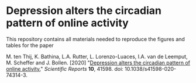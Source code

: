 Depression alters the circadian pattern of online activity
=======================================================

This repository contains all materials needed to reproduce the  figures and tables for the paper

M. ten Thij, K. Bathina, L.A. Rutter, L. Lorenzo-Luaces, I.A. van de Leemput, M. Scheffer and J. Bollen. [2020] "[Depression alters the circadian pattern of online activity.](https://www.nature.com/articles/s41598-020-74314-3)" *Scientific Reports* **10**, 41598. doi: 10.1038/s41598-020-74314-3.
